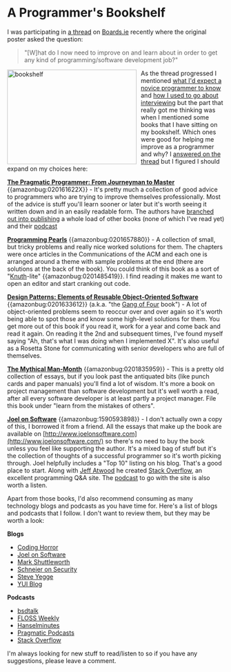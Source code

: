 # A Programmer's Bookshelf

I was participating in [a
thread](http://www.boards.ie/vbulletin/showthread.php?t=2055604423) on
[Boards.ie](http://www.boards.ie) recently where the original poster asked the
question:

<blockquote>"[W]hat do I now need to improve on and learn about in order to
get any kind of programming/software development job?"
</blockquote>

<img
    style="float: left; margin-right: 10px;"
    title="bookshelf"
    src="http://www.mcdermottroe.com/images/blog/bookshelf.jpg"
    alt="bookshelf"
    width="300"
    height="219"
/>

As the thread progressed I mentioned [what I'd expect a novice programmer to
know](http://www.boards.ie/vbulletin/showpost.php?p=60941239) and [how I used
to go about
interviewing](http://www.boards.ie/vbulletin/showpost.php?p=60947575) but the
part that really got me thinking was when I mentioned some books that I have
sitting on my bookshelf. Which ones were good for helping me improve as a
programmer and why? I [answered on the
thread](http://www.boards.ie/vbulletin/showpost.php?p=60955924) but I figured
I should expand on my choices here:

[**The Pragmatic Programmer: From Journeyman to Master**]({{amazonlink:020161622X}})
{{amazonbug:020161622X}} - It's pretty much a collection of good advice to
programmers who are trying to improve themselves professionally. Most of the
advice is stuff you'll learn sooner or later but it's worth seeing it written
down and in an easily readable form. The authors have [branched out into
publishing](http://www.pragprog.com/titles) a whole load of other books (none
of which I've read yet) and their [podcast](http://pragprog.com/podcasts)

[**Programming Pearls**]({{amazonlink:0201657880}})
{{amazonbug:0201657880}} - A collection of small, but tricky problems and
really nice worked solutions for them. The chapters were once articles in the
Communications of the ACM and each one is arranged around a theme with sample
problems at the end (there are solutions at the back of the book). You could
think of this book as a sort of "[Knuth]({{amazonlink:0201485419}})-lite"
{{amazonbug:0201485419}}. I find reading it makes me want to open an editor
and start cranking out code.

[**Design Patterns: Elements of Reusable Object-Oriented Software**]({{amazonlink:0201633612}})
{{amazonbug:0201633612}} (a.k.a. "the [Gang of
Four](http://catb.org/jargon/html/G/Gang-of-Four.html) book") - A lot of
object-oriented problems seem to reoccur over and over again so it's worth
being able to spot those and know some high-level solutions for them. You get
more out of this book if you read it, work for a year and come back and read
it again. On reading it the 2nd and subsequent times, I've found myself saying
"Ah, that's what I was doing when I implemented X". It's also useful as a
Rosetta Stone for communicating with senior developers who are full of
themselves.

[**The Mythical Man-Month**]({{amazonlink:0201835959}})
{{amazonbug:0201835959}} - This is a pretty old collection of essays, but if
you look past the antiquated bits (like punch cards and paper manuals) you'll
find a lot of wisdom. It's more a book on project management than software
development but it's well worth a read, after all every software developer is
at least partly a project manager. File this book under "learn from the
mistakes of others".

[**Joel on Software**]({{amazonlink:1590593898}})
{{amazonbug:1590593898}} - I don't actually own a copy of this, I borrowed it
from a friend. All the essays that make up the book are available on
[http://www.joelonsoftware.com](http://www.joelonsoftware.com/) so there's no
need to buy the book unless you feel like supporting the author.  It's a mixed
bag of stuff but it's the collection of thoughts of a successful programmer so
it's worth picking through. Joel helpfully includes a "Top 10" listing on his
blog.  That's a good place to start. Along with [Jeff
Atwood](http://www.codinghorror.com/) he created [Stack
Overflow](http://www.stackoverflow.com), an excellent programming Q&A site.
The [podcast](http://itunes.apple.com/WebObjects/MZStore.woa/wa/viewPodcast?id=279215411)
to go with the site is also worth a listen.

Apart from those books, I'd also recommend consuming as many
technology blogs and podcasts as you have time for. Here's a list of
blogs and podcasts that I follow. I don't want to review them, but
they may be worth a look:

**Blogs**

* [Coding Horror](http://www.codinghorror.com/)
* [Joel on Software](http://www.joelonsoftware.com/)
* [Mark Shuttleworth](http://www.markshuttleworth.com/)
* [Schneier on Security](http://www.schneier.com/blog/)
* [Steve Yegge](http://steve-yegge.blogspot.com/)
* [YUI Blog](http://www.yuiblog.com/)

**Podcasts**

* [bsdtalk](http://bsdtalk.blogspot.com/)
* [FLOSS Weekly](http://twit.tv/FLOSS)
* [Hanselminutes](http://hanselminutes.com/)
* [Pragmatic Podcasts](http://www.pragprog.com/podcasts/)
* [Stack Overflow](http://blog.stackoverflow.com/)

I'm always looking for new stuff to read/listen to so if you have any
suggestions, please leave a comment.

